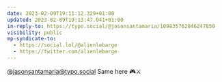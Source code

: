 ```yaml
---
date: 2023-02-09T19:11:12.329+01:00
updated: 2023-02-09T19:13:47.041+01:00
in-reply-to: https://typo.social/@jasonsantamaria/109835762046247850
visibility: public
mp-syndicate-to:
  - https://social.lol/@alienlebarge
  - https://twitter.com/alienlebarge
---
```

@jasonsantamaria@typo.social Same here 🎮⚔️
